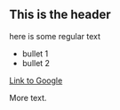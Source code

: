 ## This is the header

here is some regular text

* bullet 1
* bullet 2

[Link to Google](http:/www.google.com)

More text.